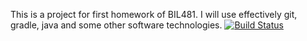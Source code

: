 This is a project for first homework of BIL481. I will use effectively git, gradle, java and some other software technologies.
[![Build Status](https://travis-ci.com/Ozmus/bil481Hw1Part2.svg?branch=main)](https://travis-ci.com/Ozmus/bil481Hw1Part2)